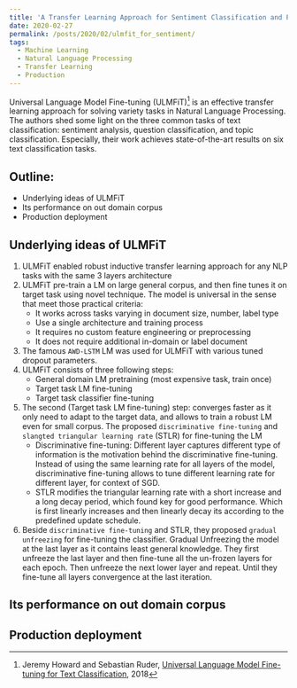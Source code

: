 ```yaml
---
title: 'A Transfer Learning Approach for Sentiment Classification and Production Deployment'
date: 2020-02-27
permalink: /posts/2020/02/ulmfit_for_sentiment/
tags:
  - Machine Learning
  - Natural Language Processing
  - Transfer Learning
  - Production
---
```


Universal Language Model Fine-tuning (ULMFiT)[^1] is an effective transfer learning approach for solving variety tasks in Natural Language Processing.
The authors shed some light on the three common tasks of text classification: sentiment analysis, question classification, and topic classification.
Especially, their work achieves state-of-the-art results on six text classification tasks.

## Outline:
* Underlying ideas of ULMFiT
* Its performance on out domain corpus
* Production deployment

## Underlying ideas of ULMFiT
1. ULMFiT enabled robust inductive transfer learning approach for any NLP tasks with the same 3 layers architecture
2. ULMFiT pre-train a LM on large general corpus, and then fine tunes it on target task using novel technique. The model is universal in the sense that meet those practical criteria:
    * It works across tasks varying in document size, number, label type
    * Use a single architecture and training process
    * It requires no custom feature engineering or preprocessing
    * It does not require additional in-domain or label document
3. The famous `AWD-LSTM`  LM was used for ULMFiT with various tuned dropout parameters.
4. ULMFiT consists of three following steps:
    * General domain LM pretraining (most expensive task, train once)
    * Target task LM fine-tuning
    * Target task classifier fine-tuning
5. The second (Target task LM fine-tuning) step: converges faster as it only need to adapt to the target data, and allows to train a robust LM even for small corpus. The proposed `discriminative fine-tuning` and `slangted triangular learning rate` (STLR) for fine-tuning the LM
    * Discriminative fine-tuning: Different layer captures different type of information is the motivation behind the discriminative fine-tuning. Instead of using the same learning rate for all layers of the model, discriminative fine-tuning allows to tune different learning rate for different layer, for context of SGD.
    * STLR modifies the triangular learning rate with a short increase and a long decay period, which found key for good performance. Which is first linearly increases and then linearly decay its according to the predefined update schedule.
6. Beside `discriminative fine-tuning` and STLR, they proposed `gradual unfreezing` for fine-tuning the classifier.
Gradual Unfreezing the model at the last layer as it contains least general knowledge. They first unfreeze the last layer and then fine-tune all the un-frozen layers for each epoch. Then unfreeze the next lower layer and repeat. Until they fine-tune all layers convergence at the last iteration.


## Its performance on out domain corpus

## Production deployment


[^1]: Jeremy Howard and Sebastian Ruder, [Universal Language Model Fine-tuning for Text Classification](https://arxiv.org/abs/1801.06146), 2018